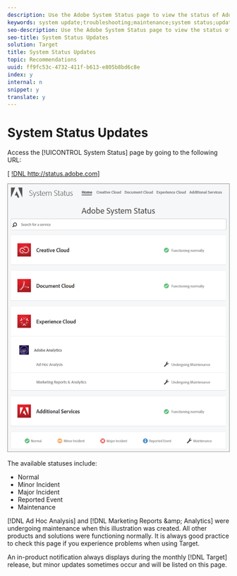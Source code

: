 ```yaml
---
description: Use the Adobe System Status page to view the status of Adobe products and Experience Cloud solutions, including Target. This page helps you determine whether problems you might encounter are due to system updates or routine maintenance.
keywords: system update;troubleshooting;maintenance;system status;update status
seo-description: Use the Adobe System Status page to view the status of Adobe products and Experience Cloud solutions, including Target. This page helps you determine whether problems you might encounter are due to system updates or routine maintenance.
seo-title: System Status Updates
solution: Target
title: System Status Updates
topic: Recommendations
uuid: ff9fc53c-4732-411f-b613-e805b8bd6c8e
index: y
internal: n
snippet: y
translate: y
---
```


# System Status Updates

Access the [!UICONTROL  System Status] page by going to the following URL: 

[ [!DNL  http://status.adobe.com] ](http://status.adobe.com) 

![](../assets/system_status.png) 

The available statuses include: 


<ul class="simplelist"> 
 <li> Normal </li> 
 <li> Minor Incident </li> 
 <li> Major Incident </li> 
 <li> Reported Event </li> 
 <li> Maintenance </li> 
</ul>



[!DNL  Ad Hoc Analysis] and [!DNL  Marketing Reports &amp;amp; Analytics] were undergoing maintenance when this illustration was created. All other products and solutions were functioning normally. It is always good practice to check this page if you experience problems when using Target. 

An in-product notification always displays during the monthly [!DNL  Target] release, but minor updates sometimes occur and will be listed on this page. 
